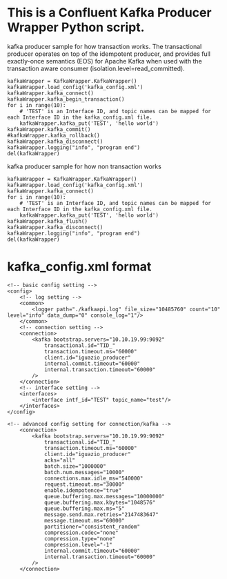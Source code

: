 # This is a Confluent Kafka Producer Wrapper Python script.

kafka producer sample for how transaction works.
The transactional producer operates on top of the idempotent producer, and provides full exactly-once semantics (EOS)
    for Apache Kafka when used with the transaction aware consumer (isolation.level=read_committed).

    kafkaWrapper = KafkaWrapper.KafkaWrapper()
    kafkaWrapper.load_config('kafka_config.xml')
    kafkaWrapper.kafka_connect()
    kafkaWrapper.kafka_begin_transaction()
    for i in range(10):
        # 'TEST' is an Interface ID, and topic names can be mapped for each Interface ID in the kafka_config.xml file.
        kafkaWrapper.kafka_put('TEST', 'hello world')
    kafkaWrapper.kafka_commit()
    #kafkaWrapper.kafka_rollback()
    kafkaWrapper.kafka_disconnect()
    kafkaWrapper.logging("info", "program end")
    del(kafkaWrapper)


kafka producer sample for how non transaction works

    kafkaWrapper = KafkaWrapper.KafkaWrapper()
    kafkaWrapper.load_config('kafka_config.xml')
    kafkaWrapper.kafka_connect()
    for i in range(10):
        # 'TEST' is an Interface ID, and topic names can be mapped for each Interface ID in the kafka_config.xml file.
        kafkaWrapper.kafka_put('TEST', 'hello world')
    kafkaWrapper.kafka_flush()
    kafkaWrapper.kafka_disconnect()
    kafkaWrapper.logging("info", "program end")
    del(kafkaWrapper)


# kafka_config.xml format
```
<!-- basic config setting -->
<config>
	<!-- log setting -->
	<common>
		<logger path="./kafkaapi.log" file_size="10485760" count="10" level="info" data_dump="0" console_log="1"/>
	</common>
	<!-- connection setting -->
	<connection>
		<kafka bootstrap.servers="10.10.19.99:9092"
			transactional.id="TID_"
			transaction.timeout.ms="60000"
			client.id="iguazio_producer"
			internal.commit.timeout="60000"
			internal.transaction.timeout="60000"
		/>
	</connection>
	<!-- interface setting -->
	<interfaces>
		<interface intf_id="TEST" topic_name="test"/>
	</interfaces>
</config>
```
```
<!-- advanced config setting for connection/kafka -->
	<connection>
		<kafka bootstrap.servers="10.10.19.99:9092"
			transactional.id="TID_"
			transaction.timeout.ms="60000"
			client.id="iguazio_producer"
			acks="all"
			batch.size="1000000"
			batch.num.messages="10000"
			connections.max.idle_ms="540000"
			request.timeout.ms="30000"
			enable.idempotence="true"
			queue.buffering.max.messages="10000000"
			queue.buffering.max.kbytes="1048576"
			queue.buffering.max.ms="5"
			message.send.max.retries="2147483647"
			message.timeout.ms="60000"
			partitioner="consistent_random"
			compression.codec="none"
			compression.type="none"
			compression.level="-1"
			internal.commit.timeout="60000"
			internal.transaction.timeout="60000"
		/>
	</connection>
```

